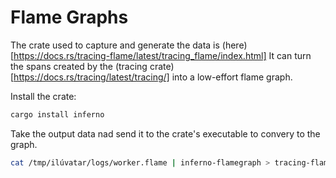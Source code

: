 # Flame Graphs

The crate used to capture and generate the data is (here)[https://docs.rs/tracing-flame/latest/tracing_flame/index.html]
It can turn the spans created by the (tracing crate)[https://docs.rs/tracing/latest/tracing/] into a low-effort flame graph.

Install the crate:
```bash
cargo install inferno
```

Take the output data nad send it to the crate's executable to convery to the graph.

```bash
cat /tmp/ilúvatar/logs/worker.flame | inferno-flamegraph > tracing-flamegraph.svg
```
